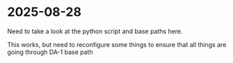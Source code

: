 # 2025-08-28
Need to take a look at the python script and base paths here.

This works, but need to reconfigure some things to ensure that all things are going through DA-1 base path

